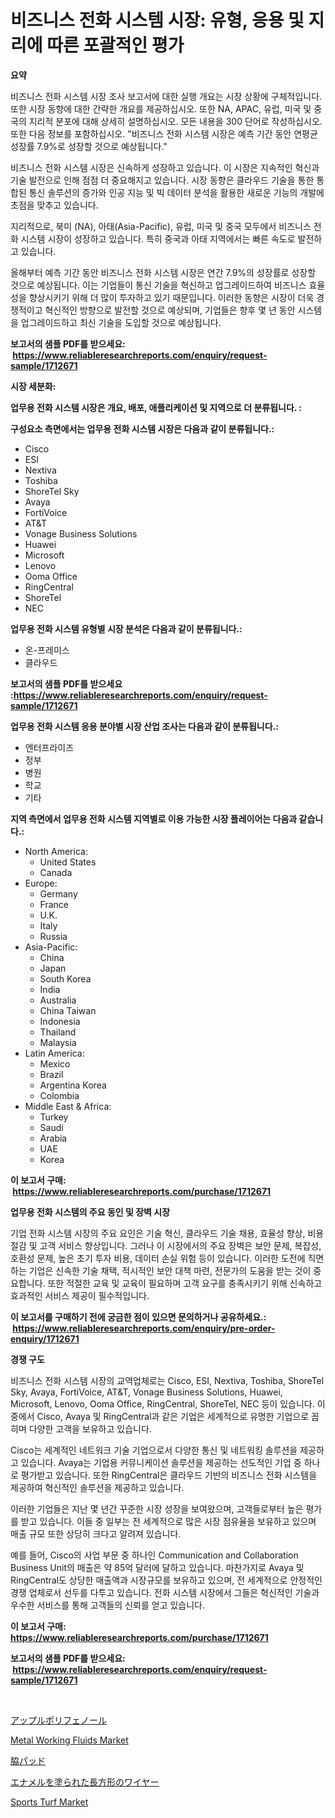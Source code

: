 <p><h1>비즈니스 전화 시스템 시장: 유형, 응용 및 지리에 따른 포괄적인 평가</h1></p><p><strong>요약</strong></p>
<p><p>비즈니스 전화 시스템 시장 조사 보고서에 대한 실행 개요는 시장 상황에 구체적입니다. 또한 시장 동향에 대한 간략한 개요를 제공하십시오. 또한 NA, APAC, 유럽, 미국 및 중국의 지리적 분포에 대해 상세히 설명하십시오. 모든 내용을 300 단어로 작성하십시오. 또한 다음 정보를 포함하십시오. "비즈니스 전화 시스템 시장은 예측 기간 동안 연평균 성장률 7.9%로 성장할 것으로 예상됩니다."</p><p>비즈니스 전화 시스템 시장은 신속하게 성장하고 있습니다. 이 시장은 지속적인 혁신과 기술 발전으로 인해 점점 더 중요해지고 있습니다. 시장 동향은 클라우드 기술을 통한 통합된 통신 솔루션의 증가와 인공 지능 및 빅 데이터 분석을 활용한 새로운 기능의 개발에 초점을 맞추고 있습니다.</p><p>지리적으로, 북미 (NA), 아태(Asia-Pacific), 유럽, 미국 및 중국 모두에서 비즈니스 전화 시스템 시장이 성장하고 있습니다. 특히 중국과 아태 지역에서는 빠른 속도로 발전하고 있습니다.</p><p>올해부터 예측 기간 동안 비즈니스 전화 시스템 시장은 연간 7.9%의 성장률로 성장할 것으로 예상됩니다. 이는 기업들이 통신 기술을 혁신하고 업그레이드하여 비즈니스 효율성을 향상시키기 위해 더 많이 투자하고 있기 때문입니다. 이러한 동향은 시장이 더욱 경쟁적이고 혁신적인 방향으로 발전할 것으로 예상되며, 기업들은 향후 몇 년 동안 시스템을 업그레이드하고 최신 기술을 도입할 것으로 예상됩니다.</p></p>
<p><strong>보고서의 샘플 PDF를 받으세요: &nbsp;<a href="https://www.reliableresearchreports.com/enquiry/request-sample/1712671">https://www.reliableresearchreports.com/enquiry/request-sample/1712671</a></strong></p>
<p><strong>시장 세분화:</strong></p>
<p><strong> 업무용 전화 시스템 시장은 개요, 배포, 애플리케이션 및 지역으로 더 분류됩니다. :</strong></p>
<p><strong>구성요소 측면에서는 업무용 전화 시스템 시장은 다음과 같이 분류됩니다.:</strong></p>
<p><ul><li>Cisco</li><li>ESI</li><li>Nextiva</li><li>Toshiba</li><li>ShoreTel Sky</li><li>Avaya</li><li>FortiVoice</li><li>AT&T</li><li>Vonage Business Solutions</li><li>Huawei</li><li>Microsoft</li><li>Lenovo</li><li>Ooma Office</li><li>RingCentral</li><li>ShoreTel</li><li>NEC</li></ul></p>
<p><strong> 업무용 전화 시스템 유형별 시장 분석은 다음과 같이 분류됩니다.:</strong></p>
<p><ul><li>온-프레미스</li><li>클라우드</li></ul></p>
<p><strong>보고서의 샘플 PDF를 받으세요 :<a href="https://www.reliableresearchreports.com/enquiry/request-sample/1712671">https://www.reliableresearchreports.com/enquiry/request-sample/1712671</a></strong></p>
<p><strong> 업무용 전화 시스템 응용 분야별 시장 산업 조사는 다음과 같이 분류됩니다.:</strong></p>
<p><ul><li>엔터프라이즈</li><li>정부</li><li>병원</li><li>학교</li><li>기타</li></ul></p>
<p><strong>지역 측면에서 업무용 전화 시스템 지역별로 이용 가능한 시장 플레이어는 다음과 같습니다.:</strong></p>
<p><ul>
    <li>
        North America:
        <ul>
            <li>United States</li>
            <li>Canada</li>
        </ul>
    </li>
    <li>
        Europe:
        <ul>
            <li>Germany</li>
            <li>France</li>
            <li>U.K.</li>
            <li>Italy</li>
            <li>Russia</li>
        </ul>
    </li>
    <li>
        Asia-Pacific:
        <ul>
            <li>China</li>
            <li>Japan</li>
            <li>South Korea</li>
            <li>India</li>
            <li>Australia</li>
            <li>China Taiwan</li>
            <li>Indonesia</li>
            <li>Thailand</li>
            <li>Malaysia</li>
        </ul>
    </li>
    <li>
        Latin America:
        <ul>
            <li>Mexico</li>
            <li>Brazil</li>
            <li>Argentina Korea</li>
            <li>Colombia</li>
        </ul>
    </li>
    <li>
        Middle East & Africa:
        <ul>
            <li>Turkey</li>
            <li>Saudi</li>
            <li>Arabia</li>
            <li>UAE</li>
            <li>Korea</li>
        </ul>
    </li>
    </ul></p>
<p><strong>이 보고서 구매: &nbsp;<a href="https://www.reliableresearchreports.com/purchase/1712671">https://www.reliableresearchreports.com/purchase/1712671</a></strong></p>
<p><strong>업무용 전화 시스템의 주요 동인 및 장벽 시장</strong></p>
<p><p>기업 전화 시스템 시장의 주요 요인은 기술 혁신, 클라우드 기술 채용, 효율성 향상, 비용 절감 및 고객 서비스 향상입니다. 그러나 이 시장에서의 주요 장벽은 보안 문제, 복잡성, 호환성 문제, 높은 초기 투자 비용, 데이터 손실 위험 등이 있습니다. 이러한 도전에 직면하는 기업은 신속한 기술 채택, 적시적인 보안 대책 마련, 전문가의 도움을 받는 것이 중요합니다. 또한 적절한 교육 및 교육이 필요하며 고객 요구를 충족시키기 위해 신속하고 효과적인 서비스 제공이 필수적입니다.</p></p>
<p><strong>이 보고서를 구매하기 전에 궁금한 점이 있으면 문의하거나 공유하세요.: &nbsp;<a href="https://www.reliableresearchreports.com/enquiry/pre-order-enquiry/1712671">https://www.reliableresearchreports.com/enquiry/pre-order-enquiry/1712671</a></strong></p>
<p><strong>경쟁 구도</strong></p>
<p><p>비즈니스 전화 시스템 시장의 교역업체로는 Cisco, ESI, Nextiva, Toshiba, ShoreTel Sky, Avaya, FortiVoice, AT&T, Vonage Business Solutions, Huawei, Microsoft, Lenovo, Ooma Office, RingCentral, ShoreTel, NEC 등이 있습니다. 이 중에서 Cisco, Avaya 및 RingCentral과 같은 기업은 세계적으로 유명한 기업으로 꼽히며 다양한 고객을 보유하고 있습니다.</p><p>Cisco는 세계적인 네트워크 기술 기업으로서 다양한 통신 및 네트워킹 솔루션을 제공하고 있습니다. Avaya는 기업용 커뮤니케이션 솔루션을 제공하는 선도적인 기업 중 하나로 평가받고 있습니다. 또한 RingCentral은 클라우드 기반의 비즈니스 전화 시스템을 제공하여 혁신적인 솔루션을 제공하고 있습니다.</p><p>이러한 기업들은 지난 몇 년간 꾸준한 시장 성장을 보여왔으며, 고객들로부터 높은 평가를 받고 있습니다. 이들 중 일부는 전 세계적으로 많은 시장 점유율을 보유하고 있으며 매출 규모 또한 상당히 크다고 알려져 있습니다.</p><p>예를 들어, Cisco의 사업 부문 중 하나인 Communication and Collaboration Business Unit의 매출은 약 85억 달러에 달하고 있습니다. 마찬가지로 Avaya 및 RingCentral도 상당한 매출액과 시장규모를 보유하고 있으며, 전 세계적으로 안정적인 경쟁 업체로서 선두를 다투고 있습니다. 전화 시스템 시장에서 그들은 혁신적인 기술과 우수한 서비스를 통해 고객들의 신뢰를 얻고 있습니다.</p></p>
<p><strong>이 보고서 구매: &nbsp; <a href="https://www.reliableresearchreports.com/purchase/1712671">https://www.reliableresearchreports.com/purchase/1712671</a></strong></p>
<p><strong>보고서의 샘플 PDF를 받으세요: &nbsp;<a href="https://www.reliableresearchreports.com/enquiry/request-sample/1712671">https://www.reliableresearchreports.com/enquiry/request-sample/1712671</a></strong><strong></strong></p>
<p>&nbsp;</p>
<p><p><a href="https://github.com/cbigkbh02719/Market-Research-Report-List-1/blob/main/9595045191064.md">アップルポリフェノール</a></p><p><a href="https://github.com/Sinjinluong3e0awx2m195k76/Market-Research-Report-List-1/blob/main/metal-working-fluids-market.md">Metal Working Fluids Market</a></p><p><a href="https://medium.com/@emmittkutch2023/%E3%83%AF%E3%82%AD%E3%83%91%E3%83%83%E3%83%89%E5%B8%82%E5%A0%B4%E3%81%AE%E6%8C%87%E6%A8%99%E3%82%92%E8%A7%A3%E8%AA%AD%E3%81%99%E3%82%8B-%E5%B8%82%E5%A0%B4%E3%82%B7%E3%82%A7%E3%82%A2-%E3%83%88%E3%83%AC%E3%83%B3%E3%83%89-%E6%88%90%E9%95%B7%E3%83%91%E3%82%BF%E3%83%BC%E3%83%B3-f89abca7175c">脇パッド</a></p><p><a href="https://medium.com/@skylarreilly36/%E3%82%A8%E3%83%8A%E3%83%A1%E3%83%AB%E3%83%89%E9%95%B7%E6%96%B9%E5%BD%A2%E3%83%AF%E3%82%A4%E3%83%A4%E3%83%BC%E3%81%AE%E5%B8%82%E5%A0%B4%E8%A6%8F%E6%A8%A1%E3%81%A8%E5%B8%82%E5%A0%B4%E5%8B%95%E5%90%91-%E5%AE%8C%E5%85%A8%E3%81%AA%E6%A5%AD%E7%95%8C%E6%A6%82%E8%A6%81-2024%E5%B9%B4%E3%81%8B%E3%82%892031%E5%B9%B4%E3%81%BE%E3%81%A7-3f864b9b91e7">エナメルを塗られた長方形のワイヤー</a></p><p><a href="https://github.com/shotows/Market-Research-Report-List-1/blob/main/sports-turf-market.md">Sports Turf Market</a></p></p>